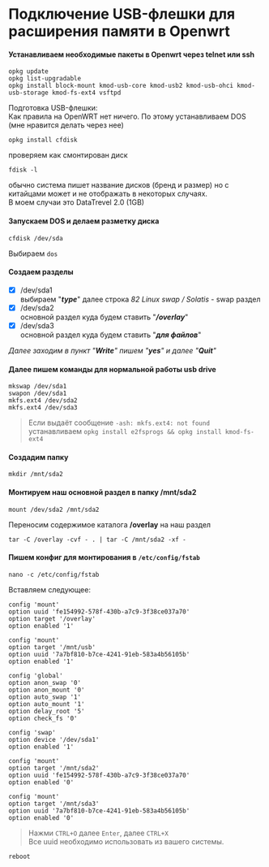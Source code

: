 # Подключение USB-флешки для расширения памяти в Openwrt
#### Устанавливаем необходимые пакеты в Openwrt через telnet или ssh
```text
opkg update
opkg list-upgradable
opkg install block-mount kmod-usb-core kmod-usb2 kmod-usb-ohci kmod-usb-storage kmod-fs-ext4 vsftpd
```
Подготовка USB-флешки:  
Как правила на OpenWRT нет ничего. По этому устанавливаем DOS (мне нравится делать через нее)
```text
opkg install cfdisk
```
проверяем как смонтирован диск
```text
fdisk -l
```
обычно система пишет название дисков (бренд и размер) но с китайцами может и не отображать в некоторых случаях.  
В моем случаи это DataTrevel 2.0 (1GB)

#### Запускаем DOS и делаем разметку диска
```text
cfdisk /dev/sda 
```
Выбираем `dos` 

#### Создаем разделы 
- [X] /dev/sda1   
выбираем "***type***" далее строка _82 Linux swap / Solatis_ - swap раздел  
- [X] /dev/sda2  
основной раздел куда будем ставить "***/overlay***"  
- [X] /dev/sda3  
основной раздел куда будем ставить "***для файлов***"  

_Далее заходим в пункт "**Write**" пишем "**yes**" и далее "**Quit**"_  

#### Далeе пишем команды для нормальной работы usb drive
```text
mkswap /dev/sda1
swapon /dev/sda1
mkfs.ext4 /dev/sda2
mkfs.ext4 /dev/sda3
```
> Если выдаёт сообщение `-ash: mkfs.ext4: not found` устанавливаем `opkg install e2fsprogs && opkg install kmod-fs-ext4`

#### Cоздадим папку
```text
mkdir /mnt/sda2
```

#### Монтируем наш основной раздел в папку /mnt/sda2
```text
mount /dev/sda2 /mnt/sda2
```
Переносим содержимое каталога **/overlay** на наш раздел
```text
tar -C /overlay -cvf - . | tar -C /mnt/sda2 -xf -
```

#### Пишем конфиг для монтирования в `/etc/config/fstab`

```text
nano -c /etc/config/fstab
```
   
Вставляем следующее:
```text
config 'mount'
option uuid 'fe154992-578f-430b-a7c9-3f38ce037a70'
option target '/overlay'
option enabled '1'

config 'mount'
option target '/mnt/usb'
option uuid '7a7bf810-b7ce-4241-91eb-583a4b56105b'
option enabled '1'

config 'global'
option anon_swap '0'
option anon_mount '0'
option auto_swap '1'
option auto_mount '1'
option delay_root '5'
option check_fs '0'

config 'swap'
option device '/dev/sda1'
option enabled '1'

config 'mount'
option target '/mnt/sda2'
option uuid 'fe154992-578f-430b-a7c9-3f38ce037a70'
option enabled '0'

config 'mount'
option target '/mnt/sda3'
option uuid '7a7bf810-b7ce-4241-91eb-583a4b56105b'
option enabled '0'
```
> Нажми `CTRL+O` далее `Enter`, далее `CTRL+X`  
> Все uuid необходимо использовать из вашего системы.
```text
reboot
```
